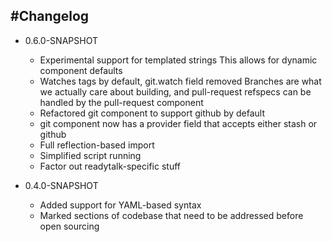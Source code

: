 #Changelog
----------

* 0.6.0-SNAPSHOT
    - Experimental support for templated strings
        This allows for dynamic component defaults
    - Watches tags by default, git.watch field removed
        Branches are what we actually care about building, and pull-request refspecs
        can be handled by the pull-request component
    - Refactored git component to support github by default
    - git component now has a provider field that accepts either stash or github
    - Full reflection-based import
    - Simplified script running
    - Factor out readytalk-specific stuff

* 0.4.0-SNAPSHOT
    - Added support for YAML-based syntax
    - Marked sections of codebase that need to be addressed before open sourcing
